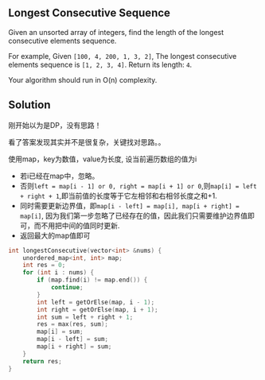 ## Longest Consecutive Sequence

Given an unsorted array of integers, find the length of the longest consecutive elements sequence.

For example,
Given `[100, 4, 200, 1, 3, 2]`,
The longest consecutive elements sequence is `[1, 2, 3, 4]`. Return its length: `4`.

Your algorithm should run in O(n) complexity. 

## Solution

刚开始以为是DP，没有思路！

看了答案发现其实并不是很复杂，关键找对思路。。

使用map，key为数值，value为长度, 设当前遍历数组的值为i

* 若i已经在map中，忽略。
* 否则`left = map[i - 1] or 0, right = map[i + 1] or 0`,则`map[i] = left + right + 1`,即当前值的长度等于它左相邻和右相邻长度之和+1.
* 同时需要更新边界值，即`map[i - left] = map[i], map[i + right] = map[i]`, 
因为我们第一步忽略了已经存在的值，因此我们只需要维护边界值即可，而不用把中间的值同时更新.
* 返回最大的map值即可


```cpp
int longestConsecutive(vector<int> &nums) {
	unordered_map<int, int> map;
	int res = 0;
	for (int i : nums) {
		if (map.find(i) != map.end()) {
			continue;
		}
		int left = getOrElse(map, i - 1);
		int right = getOrElse(map, i + 1);
		int sum = left + right + 1;
		res = max(res, sum);
		map[i] = sum;
		map[i - left] = sum;
		map[i + right] = sum;
	}
	return res;
}
```
